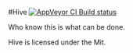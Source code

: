 #Hive
[![AppVeyor CI Build status](https://ci.appveyor.com/api/projects/status/x6on3nvc91786kdc?svg=true)](https://ci.appveyor.com/project/VonChenPlus/hive)

Who know this is what can be done.

Hive is licensed under the Mit. 
